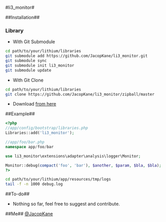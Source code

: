 #li3_monitor#

##Installation##

### Library
* With Git Submodule
	
```bash
cd path/to/your/lithium/libraries
git submodule add https://github.com/JacopKane/li3_monitor.git
git submodule sync
git submodule init li3_monitor
git submodule update
```

* With Git Clone
	
```bash
cd path/to/your/lithium/libraries
git clone https://github.com/JacopKane/li3_monitor/zipball/master
```

* Download [from here](https://github.com/JacopKane/li3_monitor/zipball/master)

##Example##

```php
<?php
//app/config/bootstrap/libraries.php
Libraries::add('li3_monitor');

//app/foo/bar.php
namespace app/foo/bar

use li3_monitor\extensions\adapter\analysis\logger\Monitor;

Monitor::debug(compact('foo', 'bar'), $another, $param, $bla, $bla);
?>
```

```bash
cd path/to/your/lithium/app/resources/tmp/logs
tail -f -n 1000 debug.log
```

##To-do##
* Nothing so far, feel free to suggest and contribute.

##Me##
[@JacopKane](https://twitter.com/JacopKane)